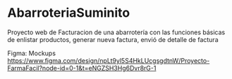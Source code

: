 # AbarroteriaSuminito
Proyecto web de Facturacion de una abarrotería con las funciones básicas de enlistar productos, generar nueva factura, envió de detalle de factura

Figma: Mockups
https://www.figma.com/design/npLt9yl5S4HkLUcgsgdtnW/Proyecto-FarmaFacil?node-id=0-1&t=eNGZSH3Hg6Dvr8rG-1
